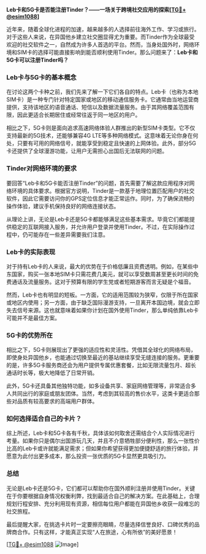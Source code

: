 **Leb卡和5G卡是否能注册Tinder？——一场关于跨境社交应用的探索[[TG💪+ @esim1088](https://t.me/s/esim1088)]**

近年来，随着全球化进程的加速，越来越多的人选择前往海外工作、学习或旅行。对于这些人来说，在异国他乡建立社交圈显得尤为重要。而Tinder作为全球最受欢迎的社交软件之一，自然成为许多人首选的平台。然而，当身处国外时，网络环境和SIM卡的选择可能直接影响到能否顺利使用Tinder。那么问题来了：**Leb卡和5G卡可以注册Tinder吗？**

### Leb卡与5G卡的基本概念

在讨论这两个卡种之前，我们先来了解一下它们各自的特点。Leb卡（也称为本地SIM卡）是一种专门针对特定国家或地区的移动通信服务卡。它通常由当地运营商提供，支持该地区的语音通话、短信以及数据流量服务。由于其网络覆盖范围有限，因此更适合长期居住或经常往返于同一地区的用户。

相比之下，5G卡则是面向追求高速网络体验人群推出的新型SIM卡类型。它不仅支持最新的5G技术，还能够兼容4G LTE等多种网络模式。这意味着无论你身在何处，只要有可用的网络信号，就能享受到稳定且快速的上网体验。此外，部分5G卡还提供了全球漫游功能，让用户无需担心出国后无法联网的问题。

### Tinder对网络环境的要求

要回答“Leb卡和5G卡能否注册Tinder”的问题，首先需要了解这款应用程序对网络环境的具体要求。根据官方说明，Tinder是一款基于地理位置匹配用户的社交软件，因此它需要访问你的GPS定位信息才能正常运作。同时，为了确保流畅的操作体验，建议手机保持良好的网络连接状态。

从理论上讲，无论是Leb卡还是5G卡都能够满足这些基本需求。毕竟它们都能提供稳定的互联网接入服务，并允许用户登录并使用Tinder。不过，在实际操作过程中，仍可能存在一些差异需要我们注意。

### Leb卡的实际表现

对于持有Leb卡的人来说，最大的优势在于价格低廉且资费透明。例如，在某些中东国家，购买一张本地SIM卡只需花费几美元，就可以享受数周甚至更长时间的免费通话及流量服务。这对于预算有限的学生党或者短期游客而言无疑是个福音。

然而，Leb卡也有明显的短板。一方面，它的适用范围较为狭窄，仅限于所在国家或地区内使用；另一方面，由于缺乏国际漫游支持，一旦离开本国边境，就会立即失去信号来源。这也就意味着如果你计划在国外使用Tinder，那么单纯依靠Leb卡可能并不是最佳方案。

### 5G卡的优势所在

相比之下，5G卡则展现出了更强的适应性和灵活性。凭借其全球化的网络布局，即使身处异国他乡，也能通过切换至最近的基站继续享受无缝连接的服务。更重要的是，许多5G卡服务商还会为用户提供专属优惠套餐，比如无限流量包月、超长通话时长等，极大地降低了日常开销。

此外，5G卡还具备其他独特功能，如多设备共享、家庭网络管理等，非常适合多人共同出行的家庭或朋友团体。当然，考虑到其较高的售价水平，这类卡更适合那些对品质有较高要求的高端用户群体。

### 如何选择适合自己的卡片？

综上所述，Leb卡和5G卡各有千秋，具体该如何取舍还需结合个人实际情况进行考量。如果你只是偶尔出国游玩几天，并且不介意牺牲部分便利性，那么一张性价比高的Leb卡或许就能满足需求；但如果你希望获得更加便捷舒适的旅行体验，并愿意为此付出更多成本，那么投资一张优质的5G卡显然更具吸引力。

### 总结

无论是Leb卡还是5G卡，它们都可以帮助你在国外顺利注册并使用Tinder。关键在于你要根据自身情况权衡利弊，找到最适合自己的解决方案。在此基础上，合理规划行程安排、充分利用现有资源，相信每位用户都能在异国他乡收获一段难忘的社交旅程。

最后提醒大家，在挑选卡片时一定要擦亮眼睛，尽量选择信誉良好、口碑优秀的品牌商合作。只有这样，才能真正实现“人在旅途，心有所依”的美好愿景！

[[TG💪+ @esim1088](https://t.me/s/esim1088) ![Image](https://i.postimg.cc/4NQfJmqS/Snipaste-2025-05-13-00-14-12.png)]